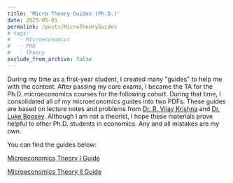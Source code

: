 ```yaml
---
title: 'Micro Theory Guides (Ph.D.)'
date: 2025-05-01
permalink: /posts/MicroTheoryGuides
# tags:
#   - Microeconomics
#   - PhD
#   - Theory
exclude_from_archive: false
---
```


During my time as a first-year student, I created many "guides" to help me with the content. After passing my core exams, I became the TA for the Ph.D. microeconomics courses for the following cohort. During that time, I consolidated all of my microeconomics guides into two PDFs. These guides are based on lecture notes and problems from <a href="https://rvijaykrishna.weebly.com/" target="_blank">Dr. R. Vijay Krishna</a> and <a href="https://myweb.fsu.edu/lboosey/" target="_blank">Dr. Luke Boosey</a>. Although I am not a theorist, I hope these materials prove helpful to other Ph.D. students in economics. Any and all mistakes are my own.

You can find the guides below:

<a href="https://www.dropbox.com/scl/fi/m70mpqku52u228fpfuoo9/Micro-Theory-I-Guide.pdf?rlkey=udi71q25euv0bk6x1pgvyulv3&st=4i7flja2&dl=0"> Microeconomics Theory I Guide</a>


<a href="https://www.dropbox.com/scl/fi/uuytl4fsw4zz9p0buq6hn/Micro-Theory-II-Guide.pdf?rlkey=epfpzs4ladee5pyv47zp7b5nr&st=x3xd85nd&dl=0"> Microeconomics Theory II Guide</a>


